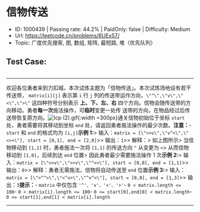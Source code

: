 # 信物传送                                                           

* ID: 1000439 | Passing rate: 44.2% | PaidOnly: false  | Difficulty: Medium 
* Url: https://leetcode.cn/problems/6UEx57/ 
* Topic: 广度优先搜索, 图, 数组, 矩阵, 最短路, 堆（优先队列） 

## Test Case: 
```

```



---
欢迎各位勇者来到力扣城，本次试炼主题为「信物传送」。本次试炼场地设有若干传送带，
`matrix[i][j]` 表示第 `i` 行 `j` 列的传送带运作方向，`\"^\",\"v\",\"<\",\">\"`
这四种符号分别表示 **上、下、左、右**
四个方向。信物会随传送带的方向移动。勇者**每一次**施法操作，可**临时**变更一处传
送带的方向，在物品经过后传送带恢复原方向。![lcp
(2).gif](https://pic.leetcode-cn.com/1649835246-vfupSL-lcp%20\\(2\\).gif){:width
=300px}通关信物初始位于坐标 `start`处，勇者需要将其移动到坐标 `end`
处，请返回勇者施法操作的最少次数。**注意：**- `start` 和 `end` 的格式均为
`[i,j]`**示例 1:**> 输入：`matrix = [\">>v\",\"v^<\",\"<><\"], start = [0,1],
end = [2,0]`>> 输出：`1`>> 解释：> 如上图所示> 当信物移动到 `[1,1]`
时，勇者施法一次将 `[1,1]` 的传送方向 `^` 从变更为 `<`> 从而信物移动到
`[1,0]`，后续到达 `end` 位置> 因此勇者最少需要施法操作 1 次**示例 2:**>
输入：`matrix = [\">>v\",\">>v\",\"^<<\"], start = [0,0], end = [1,1]`>>
输出：`0`>> 解释：勇者无需施法，信物将自动传送至 `end` 位置**示例 3:**>
输入：`matrix = [\">^^>\",\"<^v>\",\"^v^<\"], start = [0,0], end = [1,3]`>>
输出：`3`**提示：**- `matrix` 中仅包含 `'^'、'v'、'<'、'>'`- `0 < matrix.length
<= 100`- `0 < matrix[i].length <= 100`- `0 <= start[0],end[0] < matrix.length`-
`0 <= start[1],end[1] < matrix[i].length`

---